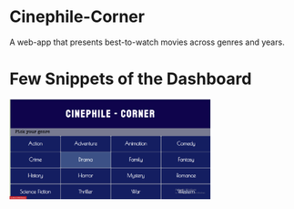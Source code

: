 # Cinephile-Corner
A web-app that presents best-to-watch movies across genres and years.

# Few Snippets of the Dashboard

<img align="left" width="70%" height="70%" src="https://github.com/sathiyajith/Cinephile-Corner/blob/main/screenshots/1.png">
